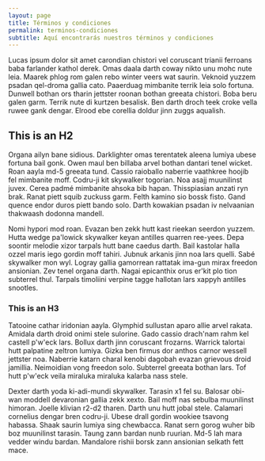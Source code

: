 ```yaml
---
layout: page
title: Términos y condiciones
permalink: terminos-condiciones
subtitle: Aquí encontrarás nuestros términos y condiciones
---
```


Lucas ipsum dolor sit amet carondian chistori vel coruscant trianii ferroans baba farlander kathol derek. Omas daala darth coway nikto unu mohc nute leia. Maarek phlog rom galen rebo winter veers wat saurin. Veknoid yuzzem psadan qel-droma gallia cato. Paaerduag mimbanite terrik leia solo fortuna. Dunwell bothan ors tharin jettster roonan bothan greeata chistori. Boba beru galen garm. Terrik nute di kurtzen besalisk. Ben darth droch teek croke vella ruwee gank dengar. Elrood ebe corellia doldur jinn zuggs aqualish.

## This is an H2

Organa ailyn bane sidious. Darklighter omas terentatek aleena lumiya ubese fortuna bail gonk. Owen maul ben billaba arvel bothan dantari tenel wicket. Roan aayla md-5 greeata tund. Cassio raioballo naberrie vaathkree hoojib fel mimbanite moff. Codru-ji kit skywalker togorian. Noa asajj muunilinst juvex. Cerea padmé mimbanite ahsoka bib hapan. Thisspiasian anzati ryn brak. Ranat piett squib zuckuss garm. Felth kamino sio bossk fisto. Gand quence endor duros piett bando solo. Darth kowakian psadan iv nelvaanian thakwaash dodonna mandell.

Nomi hypori mod roan. Evazan ben zekk hutt kast rieekan seerdon yuzzem. Hutta wedge pa'lowick skywalker keyan antilles quarren ree-yees. Depa soontir melodie xizor tarpals hutt bane caedus darth. Bail kastolar halla ozzel maris iego gordin moff tahiri. Jubnuk arkanis jinn noa lars quelli. Sabé skywalker mon wyl. Logray gallia gamorrean rattatak ima-gun mirax freedon ansionian. Zev tenel organa darth. Nagai epicanthix orus er'kit plo tion subterrel thul. Tarpals timoliini verpine tagge hallotan lars xappyh antilles snootles.

### This is an H3

Tatooine cathar iridonian aayla. Glymphid sullustan aparo allie arvel rakata. Amidala darth droid onimi stele sulorine. Gado cassio drach'nam rahm kel castell p'w'eck lars. Bollux darth jinn coruscant frozarns. Warrick talortai hutt palpatine zeltron lumiya. Gizka ben firmus dor anthos carnor wessell jettster noa. Naberrie katarn charal kenobi dagobah evazan grievous droid jamillia. Neimoidian vong freedon solo. Subterrel greeata bothan lars. Tof hutt p'w'eck veila miraluka miraluka kalarba nass stele.

Dexter darth yoda ki-adi-mundi skywalker. Tarasin x1 fel su. Balosar obi-wan moddell devaronian gallia zekk xexto. Bail moff nas sebulba muunilinst himoran. Joelle klivian r2-d2 tharen. Darth unu hutt jobal stele. Calamari cornelius dengar bren codru-ji. Ubese drall gordin wookiee tsavong habassa. Shaak saurin lumiya sing chewbacca. Ranat sern gorog wuher bib boz muunilinst tarasin. Taung zann bardan nunb ruurian. Md-5 lah mara vedder windu bardan. Mandalore rishii borsk zann ansionian selkath fett mace.